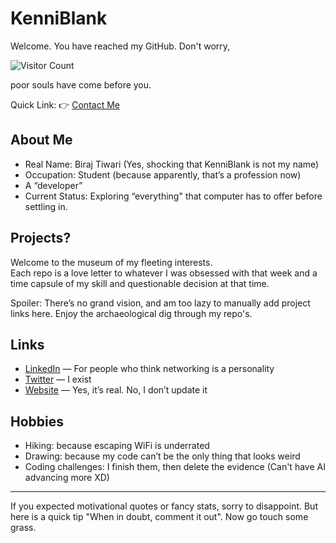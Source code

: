# KenniBlank

Welcome. You have reached my GitHub. Don't worry,

![Visitor Count](https://profile-counter.glitch.me/KenniBlank/count.svg) 

poor souls have come before you.

Quick Link: 👉 [Contact Me](https://birajtiwari.com.np/contact)

## About Me

- Real Name: Biraj Tiwari (Yes, shocking that KenniBlank is not my name)
- Occupation: Student (because apparently, that’s a profession now)
- A “developer”
- Current Status: Exploring “everything" that computer has to offer before settling in.

## Projects?

Welcome to the museum of my fleeting interests.  
Each repo is a love letter to whatever I was obsessed with that week and a time capsule of my skill and questionable decision at that time.

Spoiler: There’s no grand vision, and am too lazy to manually add project links here. Enjoy the archaeological dig through my repo's.

## Links

- [LinkedIn](https://www.linkedin.com/in/birajtiwari) — For people who think networking is a personality
- [Twitter](https://twitter.com/birajtwr) — I exist
- [Website](https://birajtiwari.com.np) — Yes, it’s real. No, I don’t update it

## Hobbies

- Hiking: because escaping WiFi is underrated
- Drawing: because my code can’t be the only thing that looks weird
- Coding challenges: I finish them, then delete the evidence (Can't have AI advancing more XD)

<!--## 📈 GitHub Stats

[![KenniBlank's GitHub Streak](https://github-readme-streak-stats.herokuapp.com/?user=KenniBlank&theme=transparent)](https://github.com/KenniBlank)

[![An image of @kenniblank's Holopin badges, which is a link to view their full Holopin profile](https://holopin.me/kenniblank)](https://holopin.io/@kenniblank)-->

---

If you expected motivational quotes or fancy stats, sorry to disappoint. But here is a quick tip "When in doubt, comment it out".
Now go touch some grass.
